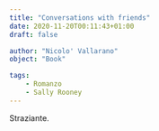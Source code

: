 ```yaml
---
title: "Conversations with friends"
date: 2020-11-20T00:11:43+01:00
draft: false 

author: "Nicolo' Vallarano"
object: "Book"

tags:
    - Romanzo
    - Sally Rooney
---
```

Straziante.
